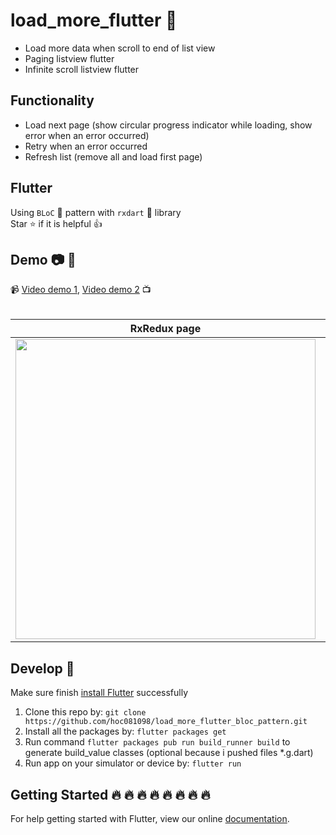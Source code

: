 # load_more_flutter :iphone:

- Load more data when scroll to end of list view <br>
- Paging listview flutter <br>
- Infinite scroll listview flutter <br>

## Functionality
* Load next page (show circular progress indicator while loading, show error when an error occurred)
* Retry when an error occurred
* Refresh list (remove all and load first page)

## Flutter

Using `BLoC` :clap: pattern with `rxdart` :muscle: library <br/>
Star :star: if it is helpful :thumbsup:

## Demo :camera: :art:

:video_camera: [Video demo 1](https://www.youtube.com/watch?v=YPlFaYw3CCE), [Video demo 2](https://youtu.be/BX8p-v1fffw) :tv:
<br>
<br>



| RxRedux page |  Comics page | Simple BLoC page |  Home page  |
| ------------- | -------------  | ------------- | ------------- |
|<img src="https://github.com/hoc081098/hoc081098.github.io/blob/master/load_more/rx_redux_screen.gif?raw=true" width="480" > |<img src="https://github.com/hoc081098/hoc081098.github.io/blob/master/load_more/comics_page.gif?raw=true" width="480" > |<img src="https://github.com/hoc081098/hoc081098.github.io/blob/master/load_more/demo_simple_bloc_1.gif?raw=true" width="480">|  <img src="https://github.com/hoc081098/hoc081098.github.io/blob/master/load_more/demo.gif?raw=true" width="480" > |

## Develop 👏

Make sure finish [install Flutter](https://flutter.io/get-started/install/) successfully

1. Clone this repo by: `git clone https://github.com/hoc081098/load_more_flutter_bloc_pattern.git`
2. Install all the packages by: `flutter packages get`
3. Run command `flutter packages pub run build_runner build` to generate build_value classes (optional because i pushed files *.g.dart)
4. Run app on your simulator or device by: `flutter run`

## Getting Started :fire: :fire: :fire: :fire: :fire: :fire: :fire: :fire: 

For help getting started with Flutter, view our online
[documentation](https://flutter.io/).
